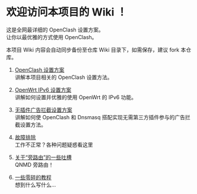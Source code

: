 # 欢迎访问本项目的 Wiki ！  
这是全网最详细的 OpenClash 设置方案。  
让你以最优雅的方式使用 OpenClash。

本项目 Wiki 内容会自动同步备份至仓库 Wiki 目录下，如需保存，建议 fork 本仓库。

1. [OpenClash 设置方案](wiki/1.OpenClash-设置方案.md)  
讲解本项目相关的 OpenClash 设置方法。  

2. [OpenWrt IPv6 设置方案](wiki/2.OpenWrt-IPv6-设置方案.md)  
讲解如何设置并优雅的使用 OpenWrt 的 IPv6 功能。  

3. [无插件广告拦截设置方案](wiki/3.无插件广告拦截功能设置方案.md)  
讲解如何使 OpenClash 和 Dnsmasq 搭配实现无需第三方插件参与的广告拦截设置方法。  

4. [故障排除](wiki/4.故障排除.md)  
工作不正常？各种问题疑惑看这里

5. [关于“旁路由”的一些吐槽](wiki/5.关于“旁路由”的一些吐槽.md)  
QNMD 旁路由！  

6. [一些零碎的教程](wiki/6.一些零碎的教程.md)  
想到什么写什么…